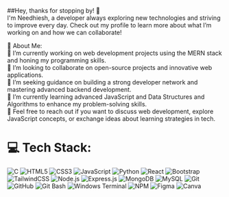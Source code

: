 ##Hey, thanks for stopping by! 🚀<br>
I'm Needhiesh, a developer always exploring new technologies and striving to improve every day. Check out my profile to learn more about what I’m working on and how we can collaborate!

💫 About Me:<br>
🔭 I’m currently working on web development projects using the MERN stack and honing my programming skills.<br>
👯 I’m looking to collaborate on open-source projects and innovative web applications.<br>
🤝 I’m seeking guidance on building a strong developer network and mastering advanced backend development.<br>
🌱 I’m currently learning advanced JavaScript and Data Structures and Algorithms to enhance my problem-solving skills.<br>
💬 Feel free to reach out if you want to discuss web development, explore JavaScript concepts, or exchange ideas about learning strategies in tech.

# 💻 Tech Stack:
![C](https://img.shields.io/badge/c-%2300599C.svg?style=plastic&logo=c&logoColor=white) 
![HTML5](https://img.shields.io/badge/html5-%23E34F26.svg?style=plastic&logo=html5&logoColor=white) 
![CSS3](https://img.shields.io/badge/css3-%231572B6.svg?style=plastic&logo=css3&logoColor=white) 
![JavaScript](https://img.shields.io/badge/javascript-%23F7DF1E.svg?style=plastic&logo=javascript&logoColor=black) 
![Python](https://img.shields.io/badge/python-3670A0?style=plastic&logo=python&logoColor=ffdd54) 
![React](https://img.shields.io/badge/react-%2320232a.svg?style=plastic&logo=react&logoColor=%2361DAFB) 
![Bootstrap](https://img.shields.io/badge/bootstrap-%238511FA.svg?style=plastic&logo=bootstrap&logoColor=white) 
![TailwindCSS](https://img.shields.io/badge/tailwindcss-%2338B2AC.svg?style=plastic&logo=tailwind-css&logoColor=white) 
![Node.js](https://img.shields.io/badge/node.js-6DA55F?style=plastic&logo=node.js&logoColor=white) 
![Express.js](https://img.shields.io/badge/express.js-%23404d59.svg?style=plastic&logo=express&logoColor=%2361DAFB) 
![MongoDB](https://img.shields.io/badge/MongoDB-%234ea94b.svg?style=plastic&logo=mongodb&logoColor=white) 
![MySQL](https://img.shields.io/badge/mysql-4479A1.svg?style=plastic&logo=mysql&logoColor=white) 
![Git](https://img.shields.io/badge/git-%23F05033.svg?style=plastic&logo=git&logoColor=white) 
![GitHub](https://img.shields.io/badge/github-%23121011.svg?style=plastic&logo=github&logoColor=white) 
![Git Bash](https://img.shields.io/badge/gitbash-%23121011.svg?style=plastic&logo=git&logoColor=white) 
![Windows Terminal](https://img.shields.io/badge/Windows%20Terminal-%234D4D4D.svg?style=plastic&logo=windows-terminal&logoColor=white) 
![NPM](https://img.shields.io/badge/NPM-%23CB3837.svg?style=plastic&logo=npm&logoColor=white) 
![Figma](https://img.shields.io/badge/figma-%23F24E1E.svg?style=plastic&logo=figma&logoColor=white) 
![Canva](https://img.shields.io/badge/canva-%2300C4CC.svg?style=plastic&logo=canva&logoColor=white)









